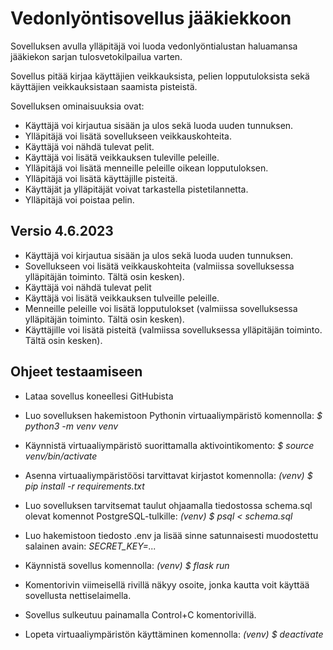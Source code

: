 # Vedonlyöntisovellus jääkiekkoon

Sovelluksen avulla ylläpitäjä voi luoda vedonlyöntialustan haluamansa jääkiekon sarjan tulosvetokilpailua varten. 

Sovellus pitää kirjaa käyttäjien veikkauksista, pelien lopputuloksista sekä käyttäjien veikkauksistaan saamista pisteistä.

Sovelluksen ominaisuuksia ovat:

* Käyttäjä voi kirjautua sisään ja ulos sekä luoda uuden tunnuksen.
* Ylläpitäjä voi lisätä sovellukseen veikkauskohteita.
* Käyttäjä voi nähdä tulevat pelit.
* Käyttäjä voi lisätä veikkauksen tuleville peleille.
* Ylläpitäjä voi lisätä menneille peleille oikean lopputuloksen.
* Ylläpitäjä voi lisätä käyttäjille pisteitä.
* Käyttäjät ja ylläpitäjät voivat tarkastella pistetilannetta.
* Ylläpitäjä voi poistaa pelin.

## Versio 4.6.2023

* Käyttäjä voi kirjautua sisään ja ulos sekä luoda uuden tunnuksen.
* Sovellukseen voi lisätä veikkauskohteita (valmiissa sovelluksessa ylläpitäjän toiminto. Tältä osin kesken).
* Käyttäjä voi nähdä tulevat pelit
* Käyttäjä voi lisätä veikkauksen tulveille peleille.
* Menneille peleille voi lisätä lopputulokset (valmiissa sovelluksessa ylläpitäjän toiminto. Tältä osin kesken).
* Käyttäjille voi lisätä pisteitä (valmiissa sovelluksessa ylläpitäjän toiminto. Tältä osin kesken).


## Ohjeet testaamiseen

- Lataa sovellus koneellesi GitHubista

- Luo sovelluksen hakemistoon Pythonin virtuaaliympäristö komennolla: *$ python3 -m venv venv*

- Käynnistä virtuaaliympäristö suorittamalla aktivointikomento: *$ source venv/bin/activate*

- Asenna virtuaaliympäristöösi tarvittavat kirjastot komennolla: *(venv) $ pip install -r requirements.txt*

- Luo sovelluksen tarvitsemat taulut ohjaamalla tiedostossa schema.sql olevat komennot PostgreSQL-tulkille: *(venv) $ psql < schema.sql*

- Luo hakemistoon tiedosto .env ja lisää sinne satunnaisesti muodostettu salainen avain: *SECRET_KEY=...*

- Käynnistä sovellus komennolla: *(venv) $ flask run*

- Komentorivin viimeisellä rivillä näkyy osoite, jonka kautta voit käyttää sovellusta nettiselaimella. 

- Sovellus sulkeutuu painamalla Control+C komentorivillä.

- Lopeta virtuaaliympäristön käyttäminen komennolla: *(venv) $ deactivate*


